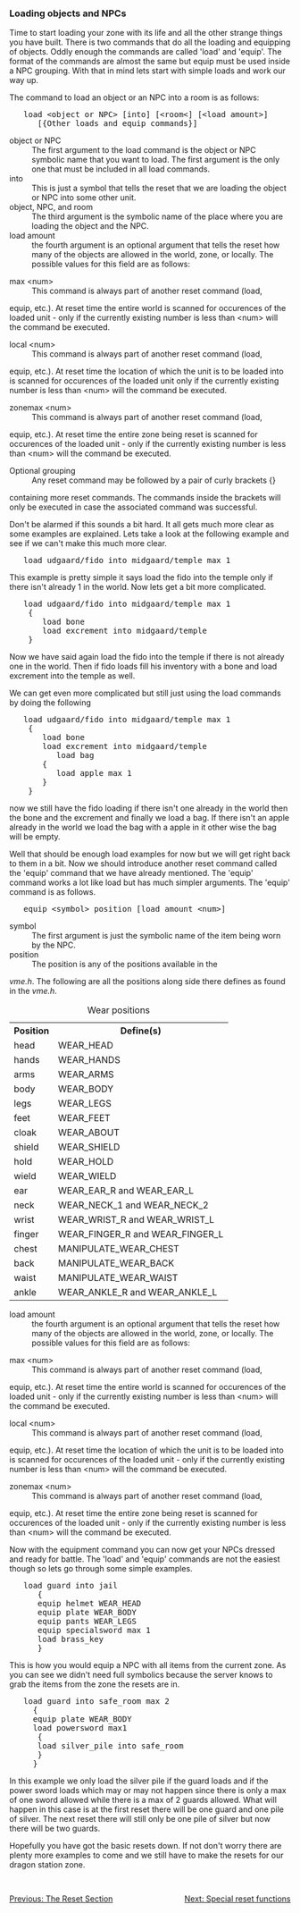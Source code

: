 <div class="mw-parser-output"><h3><span class="mw-headline" id="Loading_objects_and_NPCs">Loading objects and NPCs</span></h3>
<p>	Time to start loading your zone with its life and all the other
	strange things you have built.  There is two commands that do all the
	loading and equipping of objects.  Oddly enough the commands are called
	'load' and 'equip'.  The format of the commands are almost the same
	but equip must be used inside a NPC grouping.  With that in mind lets
	start with simple loads and work our way up.
</p><p>	The command to load an object or an NPC into a room is as
	follows:
</p>
<pre>	load &lt;object or NPC&gt; [into] [&lt;room&lt;] [&lt;load amount&gt;]
	  [{Other loads and equip commands}]
</pre>
<dl><dt>object or NPC</dt>
<dd>The first argument to the load command is the object or NPC symbolic name that you want to load.  The first argument is the only one that must be included in all load commands.</dd>
<dt>into</dt>
<dd>This is just a symbol that tells the reset that we are loading the object or NPC into some other unit.</dd>
<dt>object, NPC, and room</dt>
<dd>The third argument is the symbolic name of the place where you are loading the object and the NPC.</dd>
<dt>load amount</dt>
<dd>the fourth argument is an optional argument that tells the reset how many of the objects are allowed in the world, zone, or locally.  The possible values for this field are as follows:</dd></dl>
<dl><dt>max &lt;num&gt;</dt>
<dd>This  command  is  always  part  of  another reset command (load,</dd></dl>
<p>	equip, etc.).  At reset time the entire world is scanned for occurences
	of the loaded unit - only if the currently existing number is less than
	&lt;num&gt; will the command be executed.
</p>
<dl><dt>local &lt;num&gt;</dt>
<dd>This command is always  part  of  another  reset  command  (load,</dd></dl>
<p>	equip, etc.).  At reset time the location of which the unit is to
	be loaded into is scanned for occurences of the loaded unit only  if  the currently
	existing number is less than &lt;num&gt; will the
	command be executed.
</p>
<dl><dt>zonemax &lt;num&gt;</dt>
<dd>This command is always  part  of  another  reset  command  (load,</dd></dl>
<p>	equip,  etc.).   At  reset  time  the  entire zone being reset is
	scanned for occurences of the loaded unit - only if the currently
	existing number is less than &lt;num&gt; will the command be
	executed.
</p>
<dl><dt>Optional grouping</dt>
<dd>Any reset command may be followed by a pair of curly brackets {}</dd></dl>
<p>	containing  more reset commands. The commands inside the brackets
	will only be executed in case the associated command was successful.
</p><p>Don't be alarmed if this sounds a bit hard.  It all gets much
	more clear as some examples are explained.  Lets take a look at the
	following example and see if we can't make this much more clear.
</p>
<pre>	load udgaard/fido into midgaard/temple max 1
</pre>
<p>This example is pretty simple it says load the fido into the
	temple only if there isn't already 1 in the world.  Now lets get a bit
	more complicated.
</p>
<pre>	load udgaard/fido into midgaard/temple max 1
	{
	   load bone
	   load excrement into midgaard/temple
	}
</pre>
<p>Now we have said again load the fido into the temple if there is
	not already one in the world.  Then if fido loads fill his inventory
	with a bone and load excrement into the temple as well.
</p><p>	We can get even more complicated but still just using the load
	commands by doing the following
</p>
<pre>	load udgaard/fido into midgaard/temple max 1
	{
	   load bone
	   load excrement into midgaard/temple
	      load bag
	   {
	      load apple max 1
	   }
	}
</pre>
<p>now we still have the fido loading if there isn't one already in
	the world then the bone and the excrement and finally we load a bag.
	If there isn't an apple already in the world we load the bag with a
	apple in it other wise the bag will be empty.
</p><p>	Well that should be enough load examples for now but we will get
	right back to them in a bit.  Now we should introduce another reset
	command called the 'equip' command that we have already mentioned.  The
	'equip' command works a lot like load but has much simpler arguments.
	The 'equip' command is as follows.
</p>
<pre>	equip &lt;symbol&gt; position [load amount &lt;num&gt;]
</pre>
<dl><dt>symbol</dt>
<dd>The first argument is just the symbolic name of the item being worn by the NPC.</dd>
<dt>position</dt>
<dd>The position is any of the positions available in the</dd></dl>
<p>	<i>vme.h</i>.  The following are all the positions along
	side there defines as found in the <i>vme.h</i>.
</p>
<table class="wikitable">
<caption>Wear positions
</caption>
<tbody><tr>
<th>Position
</th>
<th>Define(s)
</th></tr>
<tr>
<td>head
</td>
<td>WEAR_HEAD
</td></tr>
<tr>
<td>hands
</td>
<td>WEAR_HANDS
</td></tr>
<tr>
<td>arms
</td>
<td>WEAR_ARMS
</td></tr>
<tr>
<td>body
</td>
<td>WEAR_BODY
</td></tr>
<tr>
<td>legs
</td>
<td>WEAR_LEGS
</td></tr>
<tr>
<td>feet
</td>
<td>WEAR_FEET
</td></tr>
<tr>
<td>cloak
</td>
<td>WEAR_ABOUT
</td></tr>
<tr>
<td>shield
</td>
<td>WEAR_SHIELD
</td></tr>
<tr>
<td>hold
</td>
<td>WEAR_HOLD
</td></tr>
<tr>
<td>wield
</td>
<td>WEAR_WIELD
</td></tr>
<tr>
<td>ear
</td>
<td>WEAR_EAR_R and WEAR_EAR_L
</td></tr>
<tr>
<td>neck
</td>
<td>WEAR_NECK_1 and WEAR_NECK_2
</td></tr>
<tr>
<td>wrist
</td>
<td>WEAR_WRIST_R and WEAR_WRIST_L
</td></tr>
<tr>
<td>finger
</td>
<td>WEAR_FINGER_R and WEAR_FINGER_L
</td></tr>
<tr>
<td>chest
</td>
<td>MANIPULATE_WEAR_CHEST
</td></tr>
<tr>
<td>back
</td>
<td>MANIPULATE_WEAR_BACK
</td></tr>
<tr>
<td>waist
</td>
<td>MANIPULATE_WEAR_WAIST
</td></tr>
<tr>
<td>ankle
</td>
<td>WEAR_ANKLE_R and WEAR_ANKLE_L
</td></tr></tbody></table>
<dl><dt>load amount</dt>
<dd>the fourth argument is an optional argument that tells the reset how many of the objects are allowed in the world, zone, or locally.  The possible values for this field are as follows:</dd></dl>
<dl><dt>max &lt;num&gt;</dt>
<dd>This  command  is  always  part  of  another reset command (load,</dd></dl>
<p>	equip, etc.).  At reset time the entire world is scanned for occurences
	of the loaded unit - only if the currently existing number is less than
	&lt;num&gt; will the command be executed.
</p>
<dl><dt>local &lt;num&gt;</dt>
<dd>This command is always  part  of  another  reset  command  (load,</dd></dl>
<p>	equip, etc.).  At reset time the location of which the unit is to
	be loaded into is scanned for occurences of the loaded unit - only  if  the currently
	existing number is less than &lt;num&gt; will the
	command be executed.
</p>
<dl><dt>zonemax &lt;num&gt;</dt>
<dd>This command is always  part  of  another  reset  command  (load,</dd></dl>
<p>	equip,  etc.).   At  reset  time  the  entire zone being reset is
	scanned for occurences of the loaded unit - only if the currently
	existing number is less than &lt;num&gt; will the command be
	executed.
</p><p>Now with the equipment command you can now get your NPCs dressed
	and ready for battle.  The 'load' and 'equip' commands are not the
	easiest though so lets go through some simple examples.
</p>
<pre>	load guard into jail
	  {
	  equip helmet WEAR_HEAD
	  equip plate WEAR_BODY
	  equip pants WEAR_LEGS
	  equip specialsword max 1
	  load brass_key
	  }
</pre>
<p>This is how you would equip a NPC with all items from the current
	zone.  As you can see we didn't need full symbolics because the server
	knows to grab the items from the zone the resets are in.
</p>
<pre>	load guard into safe_room max 2
	 {
	 equip plate WEAR_BODY
	 load powersword max1
	  {
	  load silver_pile into safe_room
	  }
	 }
</pre>
<p>In this example we only load the silver pile if the guard loads
	and if the power sword loads which may or may not happen since there is
	only a max of one sword allowed while there is a max of 2 guards
	allowed.  What will happen in this case is at the first reset there will
	be one guard and one pile of silver.  The next reset there will still
	only be one pile of silver but now there will be two guards.
</p><p>	Hopefully you have got the basic resets down.  If not don't worry
	there are plenty more examples to come and we still have to make the
	resets for our dragon station zone.
</p>
<div style="padding-top: 30px; padding-bottom: 20px; text-align: left;float:left;width:50%;"><a href="./Manual:Zone-Manual-The-Reset-Section" title="Manual:Zone Manual/The Reset Section">Previous: The Reset Section</a></div>
<div style="padding-top: 30px; padding-bottom: 20px; text-align: right;float:right;width:50%;"><a href="./Manual:Zone-Manual-The-Reset-Section-Special-reset-functions" title="Manual:Zone Manual/The Reset Section/Special reset functions">Next: Special reset functions</a></div></div>